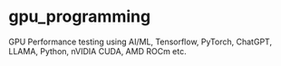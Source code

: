 # gpu_programming
GPU Performance testing using AI/ML, Tensorflow, PyTorch, ChatGPT, LLAMA, Python, nVIDIA CUDA, AMD ROCm etc.
